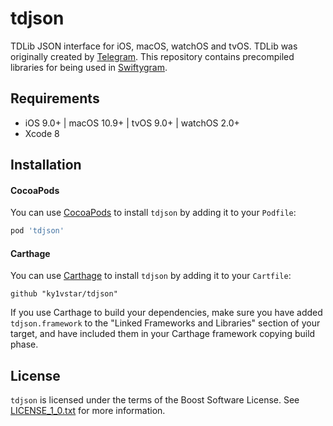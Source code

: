 # tdjson

TDLib JSON interface for iOS, macOS, watchOS and tvOS. TDLib was originally created by [Telegram](https://github.com/tdlib/td). This repository contains precompiled libraries for being used in [Swiftygram](https://github.com/ky1vstar/Swiftygram).

## Requirements

- iOS 9.0+ | macOS 10.9+ | tvOS 9.0+ | watchOS 2.0+
- Xcode 8

## Installation

#### CocoaPods

You can use [CocoaPods](http://cocoapods.org/) to install `tdjson` by adding it to your `Podfile`:

```ruby
pod 'tdjson'
```

#### Carthage

You can use [Carthage](https://github.com/Carthage/Carthage) to install `tdjson` by adding it to your `Cartfile`:

```
github "ky1vstar/tdjson"
```

If you use Carthage to build your dependencies, make sure you have added `tdjson.framework` to the "Linked Frameworks and Libraries" section of your target, and have included them in your Carthage framework copying build phase.

## License
`tdjson` is licensed under the terms of the Boost Software License. See [LICENSE_1_0.txt](http://www.boost.org/LICENSE_1_0.txt) for more information.
